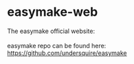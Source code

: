# easymake-web
The easymake official website:
<br>
<br>
easymake repo can be found here: https://github.com/undersquire/easymake
